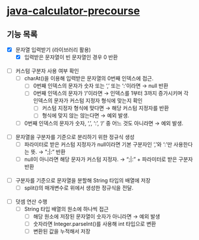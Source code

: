 # [java-calculator-precourse](https://github.com/making-a-scene/java-calculator-7)

## 기능 목록

- [x]  문자열 입력받기 (라이브러리 활용)
    - [x]  입력받은 문자열이 빈 문자열인 경우 0 반환
<br><br>
- [ ]  커스텀 구분자 사용 여부 확인
    - [ ]  charAt()을 이용해 입력받은 문자열의 0번째 인덱스에 접근.
        - [ ]  0번째 인덱스의 문자가 숫자 또는 ‘,’ 또는 ‘:’이라면 → null 반환
        - [ ]  0번째 인덱스의 문자가 ‘/’이라면 → 인덱스를 1부터 3까지 증가시키며 각 인덱스의 문자가 커스텀 지정자 형식에 맞는지 확인
            - [ ]  커스텀 지정자 형식에 맞다면 → 해당 커스텀 지정자를 반환
            - [ ]  형식에 맞지 않는 않는다면 → 예외 발생.
    - [ ]  0번째 인덱스의 문자가 숫자, ‘,’, ‘:’, ‘/’ 중 어느 것도 아니라면 → 예외 발생.
<br><br>
- [ ]  문자열을 구분자를 기준으로 분리하기 위한 정규식 생성
    - [ ]  파라미터로 받은 커스텀 지정자가 null이라면 기본 구분자인 ‘,’와 ‘:’만 사용한다는 뜻. → ";|:” 반환
    - [ ]  null이 아니라면 해당 문자가 커스텀 지정자. → “;|:” + 파라미터로 받은 구분자 반환
<br><br>
- [ ]  구분자를 기준으로 문자열을 분할해 String 타입의 배열에 저장
    - [ ]  split()의 매개변수로 위에서 생성한 정규식을 전달.
<br><br>
- [ ]  덧셈 연산 수행
    - [ ]  String 타입 배열의 원소에 하나씩 접근
        - [ ]  해당 원소에 저장된 문자열이 숫자가 아니라면 → 예외 발생
        - [ ]  숫자라면 Integer.parseInt()를 사용해 int 타입으로 변환
        - [ ]  변환된 값을 누적해서 저장